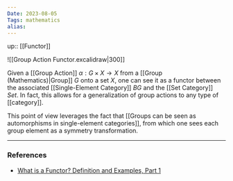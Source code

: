 ```yaml
---
Date: 2023-08-05
Tags: mathematics
alias: 
---
```

up:: [[Functor]]

![[Group Action Functor.excalidraw|300]]

Given a [[Group Action]] $\alpha: G \times X \to X$ from a [[Group (Mathematics)|Group]] $G$ onto a set $X$, one can see it as a functor between the associated [[Single-Element Category]] $BG$ and the [[Set Category]] $Set$. In fact, this allows for a generalization of group actions to any type of [[category]].

This point of view leverages the fact that [[Groups can be seen as automorphisms in single-element categories]], from which one sees each group element as a symmetry transformation. 

---
### References
- [What is a Functor? Definition and Examples, Part 1](https://www.math3ma.com/blog/what-is-a-functor-part-1)